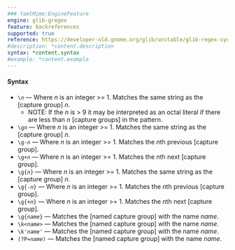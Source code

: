 ```yaml
---
### YamlMime:EngineFeature
engine: glib-gregex
feature: backreferences
supported: true
reference: https://developer-old.gnome.org/glib/unstable/glib-regex-syntax.html#id-1.5.25.16
#description: *content.description
syntax: *content.syntax
#example: *content.example
---
```

#### Syntax

- <code>&#x5c;<em>n</em></code> &mdash; Where *n* is an integer >= 1. Matches the same string as the [capture group] *n*.
  - NOTE: If the *n* is > 9 it may be interpreted as an octal literal if there are less than *n* [capture groups] in the pattern.
- <code>\g<em>n</em></code> &mdash; Where *n* is an integer >= 1. Matches the same string as the [capture group] *n*.
- <code>\g-<em>n</em></code> &mdash; Where *n* is an integer >= 1. Matches the *n*th previous [capture group].
- <code>\g+<em>n</em></code> &mdash; Where *n* is an integer >= 1. Matches the *n*th next [capture group].
- <code>\g{<em>n</em>}</code> &mdash; Where *n* is an integer >= 1. Matches the same string as the [capture group] *n*.
- <code>\g{-<em>n</em>}</code> &mdash; Where *n* is an integer >= 1. Matches the *n*th previous [capture group].
- <code>\g{+<em>n</em>}</code> &mdash; Where *n* is an integer >= 1. Matches the *n*th next [capture group].
- <code>\g{<em>name</em>}</code> &mdash; Matches the [named capture group] with the name *name*.
- <code>\k&lt;<em>name</em>&gt;</code> &mdash; Matches the [named capture group] with the name *name*.
- <code>\k'<em>name</em>'</code> &mdash; Matches the [named capture group] with the name *name*.
- <code>(?P=<em>name</em>)</code> &mdash; Matches the [named capture group] with the name *name*.